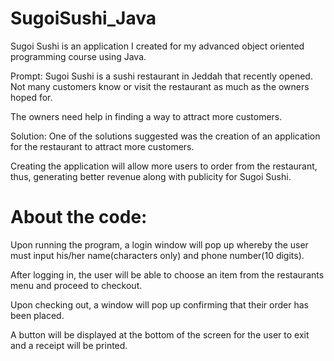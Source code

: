 # SugoiSushi_Java
Sugoi Sushi is an application I created for my advanced object oriented programming course using Java.

Prompt:
Sugoi Sushi is a sushi restaurant in Jeddah that recently opened. Not many customers know or visit the restaurant as much as the owners hoped for.

The owners need help in finding a way to attract more customers.

Solution:
One of the solutions suggested was the creation of an application for the restaurant to attract more customers.

Creating the application will allow more users to order from the restaurant, thus, generating better revenue along with publicity for Sugoi Sushi.

# About the code:
Upon running the program, a login window will pop up whereby the user must input his/her name(characters only) and phone number(10 digits).

After logging in, the user will be able to choose an item from the restaurants menu and proceed to checkout.

Upon checking out, a window will pop up confirming that their order has been placed.

A button will be displayed at the bottom of the screen for the user to exit and a receipt will be printed.
